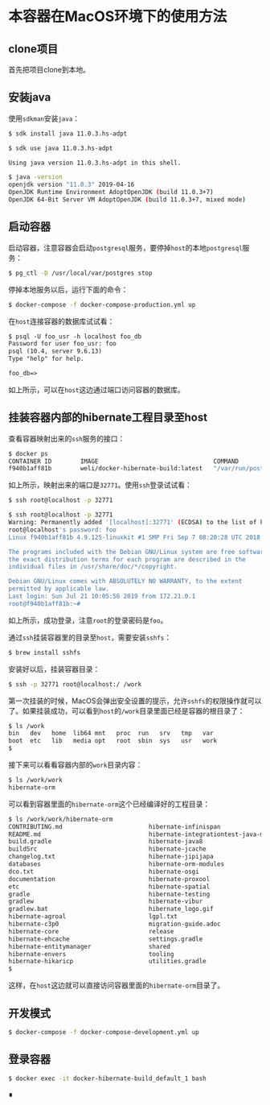 # 本容器在MacOS环境下的使用方法

## clone项目

首先把项目clone到本地。

## 安装java

使用`sdkman`安装`java`：

```bash
$ sdk install java 11.0.3.hs-adpt
```

```bash
$ sdk use java 11.0.3.hs-adpt

Using java version 11.0.3.hs-adpt in this shell.
```

```bash
$ java -version
openjdk version "11.0.3" 2019-04-16
OpenJDK Runtime Environment AdoptOpenJDK (build 11.0.3+7)
OpenJDK 64-Bit Server VM AdoptOpenJDK (build 11.0.3+7, mixed mode)
```

## 启动容器

启动容器，注意容器会启动`postgresql`服务，要停掉`host`的本地`postgresql`服务：

```bash
$ pg_ctl -D /usr/local/var/postgres stop
```

停掉本地服务以后，运行下面的命令：

```bash
$ docker-compose -f docker-compose-production.yml up  
```

在`host`连接容器的数据库试试看：

```txt
$ psql -U foo_usr -h localhost foo_db
Password for user foo_usr: foo
psql (10.4, server 9.6.13)
Type "help" for help.

foo_db=>
```

如上所示，可以在`host`这边通过端口访问容器的数据库。

## 挂装容器内部的hibernate工程目录至host

查看容器映射出来的`ssh`服务的接口：

```bash
$ docker ps
CONTAINER ID        IMAGE                                COMMAND                  CREATED             STATUS              PORTS                                           NAMES
f940b1aff81b        weli/docker-hibernate-build:latest   "/var/run/postinstal…"   4 hours ago         Up 4 hours          0.0.0.0:5432->5432/tcp, 0.0.0.0:32771->22/tcp   docker-hibernate-build_default_1
```

如上所示，映射出来的端口是`32771`。使用`ssh`登录试试看：

```bash
$ ssh root@localhost -p 32771
```

```bash
$ ssh root@localhost -p 32771
Warning: Permanently added '[localhost]:32771' (ECDSA) to the list of known hosts.
root@localhost's password: foo
Linux f940b1aff81b 4.9.125-linuxkit #1 SMP Fri Sep 7 08:20:28 UTC 2018 x86_64

The programs included with the Debian GNU/Linux system are free software;
the exact distribution terms for each program are described in the
individual files in /usr/share/doc/*/copyright.

Debian GNU/Linux comes with ABSOLUTELY NO WARRANTY, to the extent
permitted by applicable law.
Last login: Sun Jul 21 10:05:56 2019 from 172.21.0.1
root@f940b1aff81b:~#
```

如上所示，成功登录，注意`root`的登录密码是`foo`。

通过`ssh`挂装容器里的目录至`host`，需要安装`sshfs`：

```bash
$ brew install sshfs
```

安装好以后，挂装容器目录：

```bash
$ ssh -p 32771 root@localhost:/ /work
```

第一次挂装的时候，MacOS会弹出安全设置的提示，允许`sshfs`的权限操作就可以了。如果挂装成功，可以看到`host`的`/work`目录里面已经是容器的根目录了：

```bash
$ ls /work
bin   dev   home  lib64 mnt   proc  run   srv   tmp   var
boot  etc   lib   media opt   root  sbin  sys   usr   work
$
```

接下来可以看看容器内部的`work`目录内容：

```bash
$ ls /work/work
hibernate-orm
```

可以看到容器里面的`hibernate-orm`这个已经编译好的工程目录：

```bash
$ ls /work/work/hibernate-orm
CONTRIBUTING.md                        hibernate-infinispan
README.md                              hibernate-integrationtest-java-modules
build.gradle                           hibernate-java8
buildSrc                               hibernate-jcache
changelog.txt                          hibernate-jipijapa
databases                              hibernate-orm-modules
dco.txt                                hibernate-osgi
documentation                          hibernate-proxool
etc                                    hibernate-spatial
gradle                                 hibernate-testing
gradlew                                hibernate-vibur
gradlew.bat                            hibernate_logo.gif
hibernate-agroal                       lgpl.txt
hibernate-c3p0                         migration-guide.adoc
hibernate-core                         release
hibernate-ehcache                      settings.gradle
hibernate-entitymanager                shared
hibernate-envers                       tooling
hibernate-hikaricp                     utilities.gradle
$
```

这样，在`host`这边就可以直接访问容器里面的`hibernate-orm`目录了。

## 开发模式

```bash
$ docker-compose -f docker-compose-development.yml up  
```

## 登录容器

```bash
$ docker exec -it docker-hibernate-build_default_1 bash
```

∎
